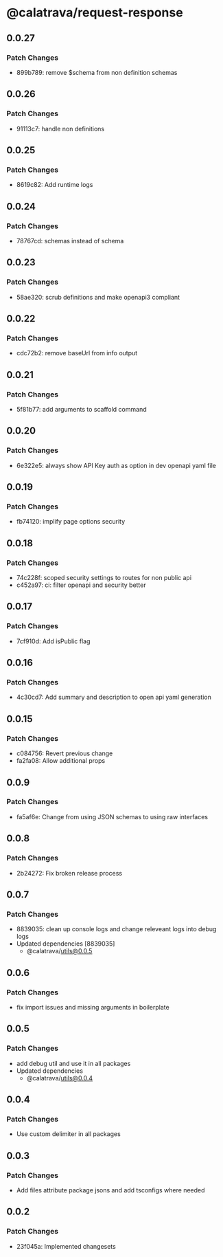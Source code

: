 # @calatrava/request-response

## 0.0.27

### Patch Changes

- 899b789: remove \$schema from non definition schemas

## 0.0.26

### Patch Changes

- 91113c7: handle non definitions

## 0.0.25

### Patch Changes

- 8619c82: Add runtime logs

## 0.0.24

### Patch Changes

- 78767cd: schemas instead of schema

## 0.0.23

### Patch Changes

- 58ae320: scrub definitions and make openapi3 compliant

## 0.0.22

### Patch Changes

- cdc72b2: remove baseUrl from info output

## 0.0.21

### Patch Changes

- 5f81b77: add arguments to scaffold command

## 0.0.20

### Patch Changes

- 6e322e5: always show API Key auth as option in dev openapi yaml file

## 0.0.19

### Patch Changes

- fb74120: implify page options security

## 0.0.18

### Patch Changes

- 74c228f: scoped security settings to routes for non public api
- c452a97: ci: filter openapi and security better

## 0.0.17

### Patch Changes

- 7cf910d: Add isPublic flag

## 0.0.16

### Patch Changes

- 4c30cd7: Add summary and description to open api yaml generation

## 0.0.15

### Patch Changes

- c084756: Revert previous change
- fa2fa08: Allow additional props

## 0.0.9

### Patch Changes

- fa5af6e: Change from using JSON schemas to using raw interfaces

## 0.0.8

### Patch Changes

- 2b24272: Fix broken release process

## 0.0.7

### Patch Changes

- 8839035: clean up console logs and change releveant logs into debug logs
- Updated dependencies [8839035]
  - @calatrava/utils@0.0.5

## 0.0.6

### Patch Changes

- fix import issues and missing arguments in boilerplate

## 0.0.5

### Patch Changes

- add debug util and use it in all packages
- Updated dependencies
  - @calatrava/utils@0.0.4

## 0.0.4

### Patch Changes

- Use custom delimiter in all packages

## 0.0.3

### Patch Changes

- Add files attribute package jsons and add tsconfigs where needed

## 0.0.2

### Patch Changes

- 23f045a: Implemented changesets

